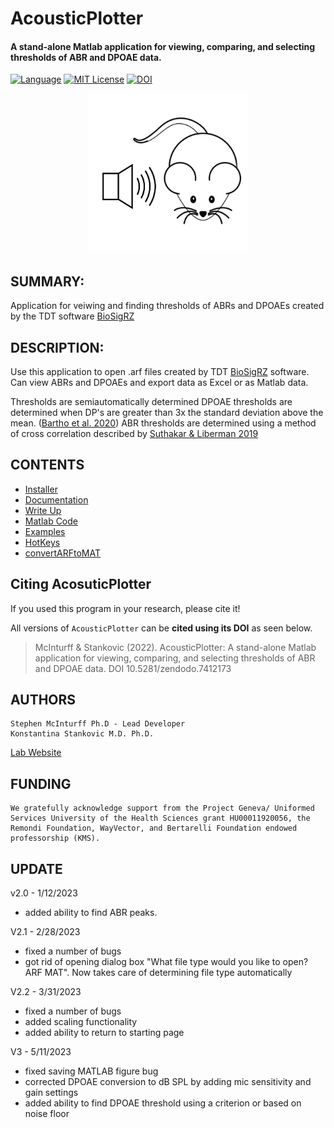# AcousticPlotter
#### A stand-alone Matlab application for viewing, comparing, and selecting thresholds of ABR and DPOAE data.
[![Language](https://img.shields.io/badge/Language-MATLAB-important)](https://www.mathworks.com/products/matlab.html)  [![MIT License](https://img.shields.io/github/license/Murray-Bartho/DPOAE-Analyzer)](https://github.com/StankovicLab/Acoustic-Plotter/blob/main/LICENSE) [![DOI](https://zenodo.org/badge/545105188.svg)](https://zenodo.org/badge/latestdoi/545105188)

<p align="center">
	<img src="Assets/MouseICON.jpg" width="256" height="256" alt="hi" class="inline"/>
</p>

## SUMMARY:
Application for veiwing and finding thresholds of ABRs and DPOAEs created by the TDT software [BioSigRZ](https://www.tdt.com/component/biosigrz-abr-dpoae-software/)

## DESCRIPTION:
Use this application to open .arf files created by TDT [BioSigRZ](https://www.tdt.com/component/biosigrz-abr-dpoae-software/) software. Can view ABRs and DPOAEs and export data as Excel or as Matlab data.

Thresholds are semiautomatically determined
DPOAE thresholds are determined when DP's are greater than 3x the standard deviation above the mean. ([Bartho et al. 2020](https://github.com/CDTbot/CDTbot))
ABR thresholds are determined using a method of cross correlation described by [Suthakar & Liberman 2019](https://doi.org/10.1016/j.heares.2019.107782)

## CONTENTS

- [Installer](https://github.com/StankovicLab/Acoustic-Plotter/tree/main/Installer)
- [Documentation](https://github.com/StankovicLab/Acoustic-Plotter/blob/main/documentation.md)
- [Write Up](https://github.com/StankovicLab/Acoustic-Plotter/blob/main/paper.md)
- [Matlab Code](https://github.com/StankovicLab/Acoustic-Plotter/tree/main/Files)
- [Examples](https://github.com/StankovicLab/Acoustic-Plotter/tree/main/Examples)
- [HotKeys](https://github.com/StankovicLab/Acoustic-Plotter/blob/main/hotkeys.md)
- [convertARFtoMAT](https://github.com/StankovicLab/Acoustic-Plotter/tree/main/convertARFtoMAT)

## Citing AcosuticPlotter

If you used this program in your research, please cite it! 

All versions of `AcousticPlotter` can be **cited using its DOI** as seen below.  

> McInturff & Stankovic (2022). AcousticPlotter: A stand-alone Matlab application for viewing, comparing, and selecting thresholds of ABR and DPOAE data. DOI 10.5281/zendodo.7412173

## AUTHORS

    Stephen McInturff Ph.D - Lead Developer
    Konstantina Stankovic M.D. Ph.D.

[Lab Website](https://med.stanford.edu/stankovic-lab.html)

## FUNDING

    We gratefully acknowledge support from the Project Geneva/ Uniformed Services University of the Health Sciences grant HU00011920056, the Remondi Foundation, WayVector, and Bertarelli Foundation endowed professorship (KMS).
    
## UPDATE

v2.0 - 1/12/2023 
- added ability to find ABR peaks.

V2.1 - 2/28/2023 
- fixed a number of bugs
- got rid of opening dialog box "What file type would you like to open? ARF MAT". Now takes care of determining file type automatically

V2.2 - 3/31/2023 
- fixed a number of bugs 
- added scaling functionality
- added ability to return to starting page

V3 - 5/11/2023 
- fixed saving MATLAB figure bug
- corrected DPOAE conversion to dB SPL by adding mic sensitivity and gain settings
- added ability to find DPOAE threshold using a criterion or based on noise floor

